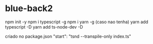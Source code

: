 # blue-back2

npm init -y
npm i typescript -g
npm i yarn -g (caso nao tenha)
yarn add typescript -D
yarn add ts-node-dev -D

criado no package.json
"start": "tsnd --transpile-only index.ts"
